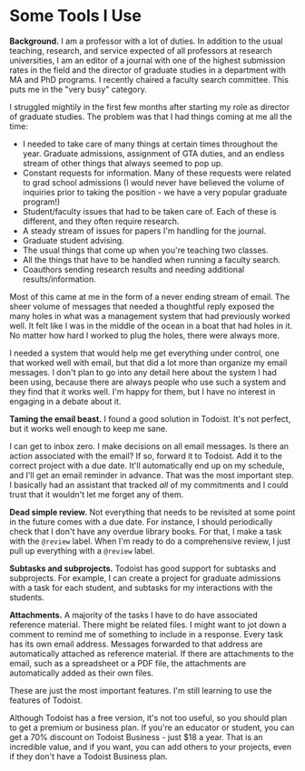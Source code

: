 # Some Tools I Use

**Background.** I am a professor with a lot of duties. In addition to 
the usual teaching, research, and service expected of all professors at
research universities, I am an editor of a journal with one of the highest
submission rates in the field and the director of graduate studies in a
department with MA and PhD programs. I recently chaired a faculty search
committee. This puts me in the "very busy" category.

I struggled mightily in the first few months after starting my role as
director of graduate studies. The problem was that I had things coming
at me all the time:

- I needed to take care of many things at certain times throughout the
    year. Graduate admissions, assignment of GTA duties, and an endless
    stream of other things that always seemed to pop up.
- Constant requests for information. Many of these requests were related
    to grad school admissions (I would never have believed the volume of
    inquiries prior to taking the position - we have a very popular
    graduate program!)
- Student/faculty issues that had to be taken care of. Each of these is
    different, and they often require research.
- A steady stream of issues for papers I'm handling for the journal.
- Graduate student advising.
- The usual things that come up when you're teaching two classes.
- All the things that have to be handled when running a faculty search.
- Coauthors sending research results and needing additional results/information.

Most of this came at me in the form of a never ending stream of email.
The sheer volume of messages that needed a thoughtful reply exposed the
many holes in what was a management system that had previously worked
well. It felt like I was in the middle of the ocean in a boat that had
holes in it. No matter how hard I worked to plug the holes, there were
always more.

I needed a system that would help me get everything under control, one
that worked well with email, but that did a lot more than organize my
email messages. I don't plan to go into any detail here about the system
I had been using, because there are always people who use such a system
and they find that it works well. I'm happy for them, but I have no
interest in engaging in a debate about it.

**Taming the email beast.** I found a good solution in Todoist. It's not
perfect, but it works well enough to keep me sane.

I can get to inbox zero. I make decisions on all email messages. Is there
an action associated with the email? If so, forward it to Todoist. Add it
to the correct project with a due date. It'll automatically end up on my
schedule, and I'll get an email reminder in advance. That was the most
important step. I basically had an assistant that tracked *all* of my
commitments and I could trust that it wouldn't let me forget any of them.

**Dead simple review.** Not everything that needs to be revisited at some
point in the future comes with a due date. For instance, I should periodically
check that I don't have any overdue library books. For that, I make a
task with the `@review` label. When I'm ready to do a comprehensive review,
I just pull up everything with a `@review` label.

**Subtasks and subprojects.** Todoist has good support for subtasks and
subprojects. For example, I can create a project for graduate admissions
with a task for each student, and subtasks for my interactions with the
students.

**Attachments.** A majority of the tasks I have to do have associated
reference material. There might be related files. I might want to jot
down a comment to remind me of something to include in a response. Every
task has its own email address. Messages forwarded to that address are
automatically attached as reference material. If there are attachments
to the email, such as a spreadsheet or a PDF file, the attachments are 
automatically added as their own files.

These are just the most important features. I'm still learning to use
the features of Todoist.

Although Todoist has a free version, it's not too useful, so you should
plan to get a premium or business plan. If you're an educator or student,
you can get a 70% discount on Todoist Business - just $18 a year. That is
an incredible value, and if you want, you can add others to your projects,
even if they don't have a Todoist Business plan.
